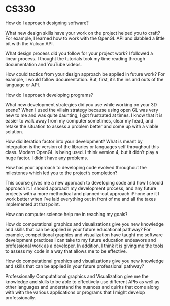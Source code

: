 # CS330

How do I approach designing software?

What new design skills have your work on the project helped you to craft? For example, I learned how to work with the OpenGL API and dabbled a little bit with the Vulcan API. 

What design process did you follow for your project work? I followed a linear process. I thought the tutorials took my time reading through documentation and YouTube videos.

How could tactics from your design approach be applied in future work? For example, I would follow documentation. But, first, it’s the ins and outs of the language or API.

How do I approach developing programs?

What new development strategies did you use while working on your 3D scene? When I used the villain strategy because using open GL was very new to me and was quite daunting, I got frustrated at times. I know that it is easier to walk away from my computer sometimes, clear my head, and retake the situation to assess a problem better and come up with a viable solution.

How did iteration factor into your development? What is meant by integration is the version of the libraries or languages self throughout this class. Modern OpenGL is being used. I think version 4, but it didn’t play a huge factor. I didn’t have any problems.

How has your approach to developing code evolved throughout the milestones which led you to the project’s completion? 

This course gives me a new approach to developing code and how I should approach it. I should approach my development process, and any future projects with a more methodical and planned-out approach iPhone are it I work better when I’ve laid everything out in front of me and all the taxes implemented at that point. 

How can computer science help me in reaching my goals?

How do computational graphics and visualizations give you new knowledge and skills that can be applied in your future educational pathway? 
For example, competitional graphics and visualization have taught me software development practices I can take to my future education endeavors and professional work as a developer. In addition, I think it is giving me the tools to assess my code in a way that allows me to be effective.

How do computational graphics and visualizations give you new knowledge and skills that can be applied in your future professional pathway? 

Professionally Computational graphics and  Visualization give me the knowledge and skills to be able to effectively use different APIs as well as other languages and understand the nuances and quirks that come along with with the various applications or programs that I might develop professionally.



